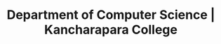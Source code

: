 ---
title: "Department of Computer Science | Kancharapara College"
description: "Department of Computer Science | Kancharapara College"
layout: single-department
---